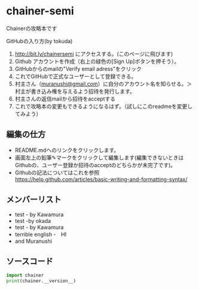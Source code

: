 # chainer-semi
Chainerの攻略本です

GitHubの入り方(by tokuda)

1. http://bit.ly/chainersemi にアクセスする。(このページに飛びます)
2. Github アカウントを作成（右上の緑色の[Sign Up]ボタンを押そう）。
5. GitHubからのmailの"Verify email adress"をクリック
6. これでGitHubで正式なユーザーとして登録できる。
3. 村主さん（muranushi@gmail.com）に自分のアカウント名を知らせる。＞村主が書き込み権を与えるよう招待を発行します。
4. 村主さんの返信mailから招待をacceptする
7. これで攻略本の変更もできるようになるはず。（試しにこのreadmeを変更してみよう）

## 編集の仕方
- README.mdへのリンクをクリックします。
- 画面左上の鉛筆✎マークをクリックして編集します(編集できないときはGithubの、ユーザー登録か招待のacceptのどちらかが未完了です)。
- Githubの記法についてはこれを参照 https://help.github.com/articles/basic-writing-and-formatting-syntax/

## メンバーリスト

- test - by Kawamura
- test -by okada
- test - by Kawamura
- terrible english
-　HI
- and Muranushi

## ソースコード

```python
import chainer
print(chainer.__version__)
```


